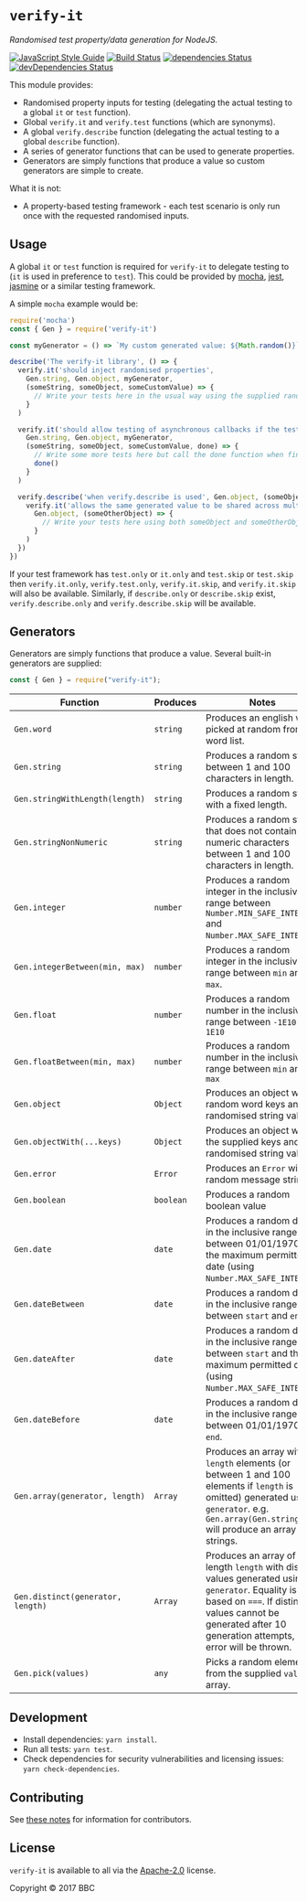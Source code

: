 # `verify-it`

_Randomised test property/data generation for NodeJS._

[![JavaScript Style Guide](https://img.shields.io/badge/code_style-standard-brightgreen.svg)](https://standardjs.com)
[![Build Status](https://travis-ci.org/bbc/verify-it.svg?branch=master)](https://travis-ci.org/bbc/verify-it)
[![dependencies Status](https://david-dm.org/bbc/verify-it/status.svg)](https://david-dm.org/bbc/verify-it)
[![devDependencies Status](https://david-dm.org/bbc/verify-it/dev-status.svg)](https://david-dm.org/bbc/verify-it?type=dev)

This module provides:

- Randomised property inputs for testing (delegating the actual testing to a global `it` or `test` function).
- Global `verify.it` and `verify.test` functions (which are synonyms).
- A global `verify.describe` function (delegating the actual testing to a global `describe` function).
- A series of generator functions that can be used to generate properties.
- Generators are simply functions that produce a value so custom generators are simple to create.

What it is not:

- A property-based testing framework - each test scenario is only run once with the requested randomised inputs.

## Usage

A global `it` or `test` function is required for `verify-it` to delegate testing to (`it` is used in preference to `test`). This could be provided by [mocha](https://www.npmjs.com/package/mocha), [jest](https://www.npmjs.com/package/jest), [jasmine](https://www.npmjs.com/package/jasmine) or a similar testing framework.

A simple `mocha` example would be:

```javascript
require('mocha')
const { Gen } = require('verify-it')

const myGenerator = () => `My custom generated value: ${Math.random()}`

describe('The verify-it library', () => {
  verify.it('should inject randomised properties',
    Gen.string, Gen.object, myGenerator,
    (someString, someObject, someCustomValue) => {
      // Write your tests here in the usual way using the supplied randomised values...
    }
  )

  verify.it('should allow testing of asynchronous callbacks if the test framework supports it', () => {
    Gen.string, Gen.object, myGenerator,
    (someString, someObject, someCustomValue, done) => {
      // Write some more tests here but call the done function when finished
      done()
    }
  )

  verify.describe('when verify.describe is used', Gen.object, (someObject) => {
    verify.it('allows the same generated value to be shared across multiple tests',
      Gen.object, (someOtherObject) => {
        // Write your tests here using both someObject and someOtherObject
      }
    )
  })
})
```

If your test framework has `test.only` or `it.only` and `test.skip` or `test.skip` then `verify.it.only`, `verify.test.only`, `verify.it.skip`, and `verify.it.skip` will also be available. Similarly, if `describe.only` or `describe.skip` exist, `verify.describe.only` and `verify.describe.skip` will be available.

## Generators

Generators are simply functions that produce a value. Several built-in generators are supplied:

```javascript
const { Gen } = require("verify-it");
```

| Function                          | Produces  | Notes                                                                                                                                                                                                            |
| --------------------------------- | --------- | ---------------------------------------------------------------------------------------------------------------------------------------------------------------------------------------------------------------- |
| `Gen.word`                        | `string`  | Produces an english word picked at random from a word list.                                                                                                                                                      |
| `Gen.string`                      | `string`  | Produces a random string between 1 and 100 characters in length.                                                                                                                                                 |
| `Gen.stringWithLength(length)`    | `string`  | Produces a random string with a fixed length.                                                                                                                                                                    |
| `Gen.stringNonNumeric`            | `string`  | Produces a random string that does not contain numeric characters between 1 and 100 characters in length.                                                                                                        |
| `Gen.integer`                     | `number`  | Produces a random integer in the inclusive range between `Number.MIN_SAFE_INTEGER` and `Number.MAX_SAFE_INTEGER`.                                                                                                |
| `Gen.integerBetween(min, max)`    | `number`  | Produces a random integer in the inclusive range between `min` and `max`.                                                                                                                                        |
| `Gen.float`                       | `number`  | Produces a random number in the inclusive range between `-1E10` and `1E10`                                                                                                                                       |
| `Gen.floatBetween(min, max)`      | `number`  | Produces a random number in the inclusive range between `min` and `max`                                                                                                                                          |
| `Gen.object`                      | `Object`  | Produces an object with random word keys and randomised string values.                                                                                                                                           |
| `Gen.objectWith(...keys)`         | `Object`  | Produces an object with the supplied keys and randomised string values.                                                                                                                                          |
| `Gen.error`                       | `Error`   | Produces an `Error` with a random message string.                                                                                                                                                                |
| `Gen.boolean`                     | `boolean` | Produces a random boolean value                                                                                                                                                                                  |
| `Gen.date`                        | `date`    | Produces a random date in the inclusive range between 01/01/1970 and the maximum permitted date (using `Number.MAX_SAFE_INTEGER`).                                                                               |
| `Gen.dateBetween`                 | `date`    | Produces a random date in the inclusive range between `start` and `end`.                                                                                                                                         |
| `Gen.dateAfter`                   | `date`    | Produces a random date in the inclusive range between `start` and the maximum permitted date (using `Number.MAX_SAFE_INTEGER`).                                                                                  |
| `Gen.dateBefore`                  | `date`    | Produces a random date in the inclusive range between 01/01/1970 and `end`.                                                                                                                                      |
| `Gen.array(generator, length)`    | `Array`   | Produces an array with `length` elements (or between 1 and 100 elements if `length` is omitted) generated using `generator`. e.g. `Gen.array(Gen.string)` will produce an array of strings.                      |
| `Gen.distinct(generator, length)` | `Array`   | Produces an array of length `length` with distinct values generated using `generator`. Equality is based on `===`. If distinct values cannot be generated after 10 generation attempts, an error will be thrown. |
| `Gen.pick(values)`                | `any`     | Picks a random element from the supplied `values` array.                                                                                                                                                         |

## Development

- Install dependencies: `yarn install`.
- Run all tests: `yarn test`.
- Check dependencies for security vulnerabilities and licensing issues: `yarn check-dependencies`.

## Contributing

See [these notes](./.github/CONTRIBUTING.md) for information for contributors.

## License

`verify-it` is available to all via the [Apache-2.0](./LICENSE) license.

Copyright &copy; 2017 BBC

